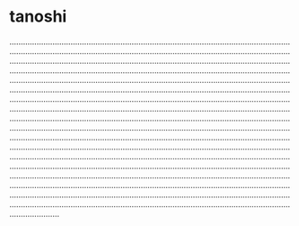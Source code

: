 # tanoshi

..............................................................................................................................................................................................................................................................................................................................................................................................................................................................................................................................................................................................................................................................................................................................................................................................................................................................................................................................................................................................................................................................................................................................................................................................................................................................................................................................................................................................................................................................................................................................................................................................................................................................................................................................................................................................................................................................................................................................................................................................................................................................................................................................................................................................................................................................................................................................................